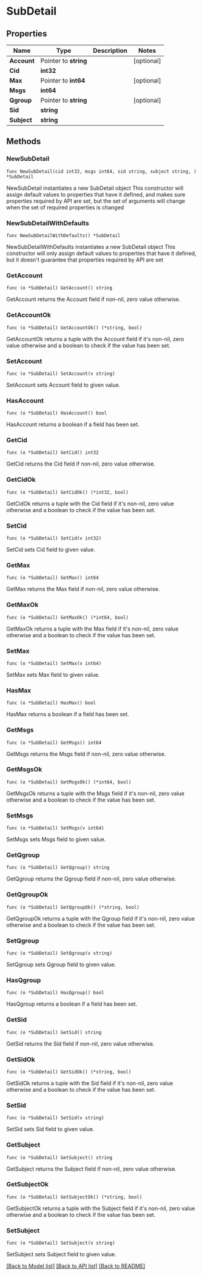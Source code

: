 # SubDetail

## Properties

Name | Type | Description | Notes
------------ | ------------- | ------------- | -------------
**Account** | Pointer to **string** |  | [optional] 
**Cid** | **int32** |  | 
**Max** | Pointer to **int64** |  | [optional] 
**Msgs** | **int64** |  | 
**Qgroup** | Pointer to **string** |  | [optional] 
**Sid** | **string** |  | 
**Subject** | **string** |  | 

## Methods

### NewSubDetail

`func NewSubDetail(cid int32, msgs int64, sid string, subject string, ) *SubDetail`

NewSubDetail instantiates a new SubDetail object
This constructor will assign default values to properties that have it defined,
and makes sure properties required by API are set, but the set of arguments
will change when the set of required properties is changed

### NewSubDetailWithDefaults

`func NewSubDetailWithDefaults() *SubDetail`

NewSubDetailWithDefaults instantiates a new SubDetail object
This constructor will only assign default values to properties that have it defined,
but it doesn't guarantee that properties required by API are set

### GetAccount

`func (o *SubDetail) GetAccount() string`

GetAccount returns the Account field if non-nil, zero value otherwise.

### GetAccountOk

`func (o *SubDetail) GetAccountOk() (*string, bool)`

GetAccountOk returns a tuple with the Account field if it's non-nil, zero value otherwise
and a boolean to check if the value has been set.

### SetAccount

`func (o *SubDetail) SetAccount(v string)`

SetAccount sets Account field to given value.

### HasAccount

`func (o *SubDetail) HasAccount() bool`

HasAccount returns a boolean if a field has been set.

### GetCid

`func (o *SubDetail) GetCid() int32`

GetCid returns the Cid field if non-nil, zero value otherwise.

### GetCidOk

`func (o *SubDetail) GetCidOk() (*int32, bool)`

GetCidOk returns a tuple with the Cid field if it's non-nil, zero value otherwise
and a boolean to check if the value has been set.

### SetCid

`func (o *SubDetail) SetCid(v int32)`

SetCid sets Cid field to given value.


### GetMax

`func (o *SubDetail) GetMax() int64`

GetMax returns the Max field if non-nil, zero value otherwise.

### GetMaxOk

`func (o *SubDetail) GetMaxOk() (*int64, bool)`

GetMaxOk returns a tuple with the Max field if it's non-nil, zero value otherwise
and a boolean to check if the value has been set.

### SetMax

`func (o *SubDetail) SetMax(v int64)`

SetMax sets Max field to given value.

### HasMax

`func (o *SubDetail) HasMax() bool`

HasMax returns a boolean if a field has been set.

### GetMsgs

`func (o *SubDetail) GetMsgs() int64`

GetMsgs returns the Msgs field if non-nil, zero value otherwise.

### GetMsgsOk

`func (o *SubDetail) GetMsgsOk() (*int64, bool)`

GetMsgsOk returns a tuple with the Msgs field if it's non-nil, zero value otherwise
and a boolean to check if the value has been set.

### SetMsgs

`func (o *SubDetail) SetMsgs(v int64)`

SetMsgs sets Msgs field to given value.


### GetQgroup

`func (o *SubDetail) GetQgroup() string`

GetQgroup returns the Qgroup field if non-nil, zero value otherwise.

### GetQgroupOk

`func (o *SubDetail) GetQgroupOk() (*string, bool)`

GetQgroupOk returns a tuple with the Qgroup field if it's non-nil, zero value otherwise
and a boolean to check if the value has been set.

### SetQgroup

`func (o *SubDetail) SetQgroup(v string)`

SetQgroup sets Qgroup field to given value.

### HasQgroup

`func (o *SubDetail) HasQgroup() bool`

HasQgroup returns a boolean if a field has been set.

### GetSid

`func (o *SubDetail) GetSid() string`

GetSid returns the Sid field if non-nil, zero value otherwise.

### GetSidOk

`func (o *SubDetail) GetSidOk() (*string, bool)`

GetSidOk returns a tuple with the Sid field if it's non-nil, zero value otherwise
and a boolean to check if the value has been set.

### SetSid

`func (o *SubDetail) SetSid(v string)`

SetSid sets Sid field to given value.


### GetSubject

`func (o *SubDetail) GetSubject() string`

GetSubject returns the Subject field if non-nil, zero value otherwise.

### GetSubjectOk

`func (o *SubDetail) GetSubjectOk() (*string, bool)`

GetSubjectOk returns a tuple with the Subject field if it's non-nil, zero value otherwise
and a boolean to check if the value has been set.

### SetSubject

`func (o *SubDetail) SetSubject(v string)`

SetSubject sets Subject field to given value.



[[Back to Model list]](../README.md#documentation-for-models) [[Back to API list]](../README.md#documentation-for-api-endpoints) [[Back to README]](../README.md)


